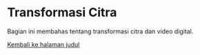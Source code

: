 # Transformasi Citra

Bagian ini membahas tentang transformasi citra dan video digital.

[Kembali ke halaman judul](README.md)

